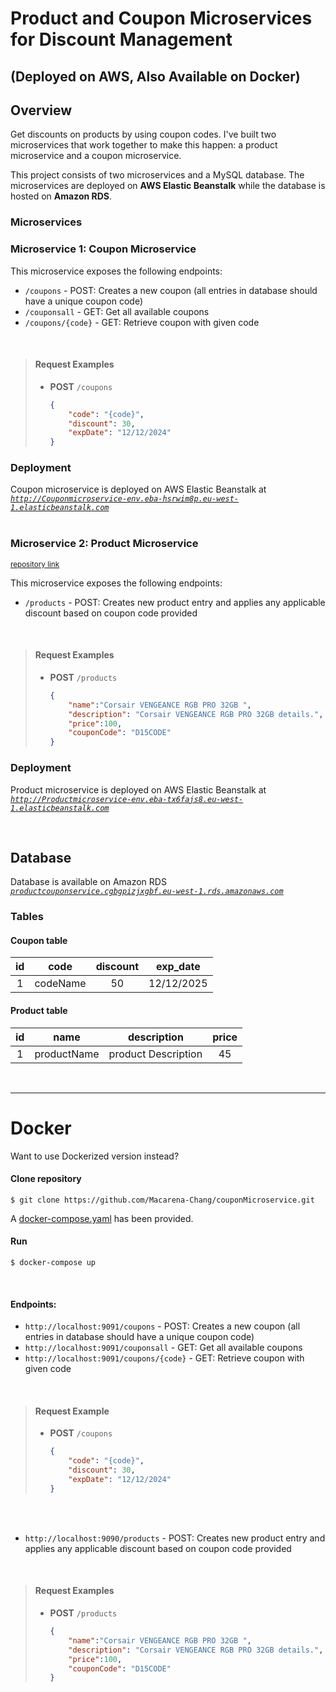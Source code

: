 # Product and Coupon Microservices for Discount Management
## (Deployed on AWS, Also Available on Docker)




## Overview
Get discounts on products by using coupon codes. I've built two microservices that work together to make this happen: a product microservice and a coupon microservice.

This project consists of two microservices and a MySQL database. The microservices are deployed on **AWS Elastic Beanstalk** while the database is hosted on **Amazon RDS**.
<br>




### Microservices

 ### Microservice 1: Coupon Microservice
 This microservice exposes the following endpoints:

 - `/coupons` - POST: Creates a new coupon (all entries in database should have a unique coupon code)
 - `/couponsall` - GET: Get all available coupons
 - `/coupons/{code}` - GET: Retrieve coupon with given code

<br>

> #### Request Examples
> - **POST** `/coupons`
>    ```json
>    {
>        "code": "{code}",
>        "discount": 30,
>        "expDate": "12/12/2024"
>    }
>    ```

### Deployment
Coupon microservice is deployed on AWS Elastic Beanstalk at 
*[`http://Couponmicroservice-env.eba-hsrwim8p.eu-west-1.elasticbeanstalk.com`](`http://Couponmicroservice-env.eba-hsrwim8p.eu-west-1.elasticbeanstalk.com`)*
<br>
<br>

### Microservice 2: Product Microservice  
<sup>[repository link](https://github.com/Macarena-Chang/productMicroservice)</sup>

This microservice exposes the following endpoints:

- `/products` - POST: Creates new product entry and applies any applicable discount based on coupon code provided 

<br>

> #### Request Examples
> - **POST** `/products`
>     ```json
>     {
>         "name":"Corsair VENGEANCE RGB PRO 32GB ",
>         "description": "Corsair VENGEANCE RGB PRO 32GB details.",
>         "price":100,
>         "couponCode": "D15CODE"
>     }
>    ```

### Deployment
Product microservice is deployed on AWS Elastic Beanstalk at 
*[`http://Productmicroservice-env.eba-tx6fajs8.eu-west-1.elasticbeanstalk.com`](`http://Productmicroservice-env.eba-tx6fajs8.eu-west-1.elasticbeanstalk.com`)*

<br>

## Database
Database is available on Amazon RDS
*[`productcouponservice.cgbgpizjxgbf.eu-west-1.rds.amazonaws.com`](`productcouponservice.cgbgpizjxgbf.eu-west-1.rds.amazonaws.com`)*
 

### Tables
#### Coupon table
| id |   code   | discount |  exp_date  |
|:--:|:--------:|:--------:|:----------:|
|  1 | codeName |    50    | 12/12/2025 |

#### Product table
| id |   name   | description |  price  |
|:--:|:--------:|:--------:|:----------:|
|  1 | productName |    product Description    | 45 |

<br>

---
 # Docker
Want to use Dockerized version instead? 
#### Clone repository
`$ git clone https://github.com/Macarena-Chang/couponMicroservice.git`

A [docker-compose.yaml](https://github.com/Macarena-Chang/couponMicroservice/blob/master/docker-compose.yaml) has been provided.

#### Run
```$ docker-compose up         ```

<br>


#### Endpoints:

 - `http://localhost:9091/coupons` - POST: Creates a new coupon (all entries in database should have a unique coupon code)
 - `http://localhost:9091/couponsall` - GET: Get all available coupons
 - `http://localhost:9091/coupons/{code}` - GET: Retrieve coupon with given code

<br>

> #### Request Example
> - **POST** `/coupons`
>    ```json
>    {
>        "code": "{code}",
>        "discount": 30,
>        "expDate": "12/12/2024"
>    }
>    

<br>
<br>

- `http://localhost:9090/products` - POST: Creates new product entry and applies any applicable discount based on coupon code provided 
<br>

> #### Request Examples
> - **POST** `/products`
>     ```json
>     {
>         "name":"Corsair VENGEANCE RGB PRO 32GB ",
>         "description": "Corsair VENGEANCE RGB PRO 32GB details.",
>         "price":100,
>         "couponCode": "D15CODE"
>     }
>    ```
